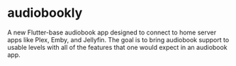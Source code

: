 # audiobookly

A new Flutter-base audiobook app designed to connect to home server apps like Plex, Emby, and Jellyfin. The goal is to bring audiobook support to usable levels with all of the features that one would expect in an audiobook app.
